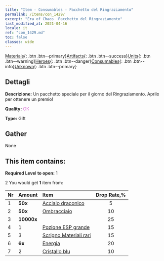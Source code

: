 ```yaml
---
title: "Item - Consumables - Pacchetto del Ringraziamento"
permalink: /Items/con_1429/
excerpt: "Era of Chaos  Pacchetto del Ringraziamento"
last_modified_at: 2021-04-16
locale: it
ref: "con_1429.md"
toc: false
classes: wide
---
```

 [Materials](/it/Items/){: .btn .btn--primary}[Artifacts](/it/Items/Artifacts/){: .btn .btn--success}[Units](/it/Items/Units/){: .btn .btn--warning}[Heroes](/it/Items/Heroes/){: .btn .btn--danger}[Consumables](/it/Items/Consumables/){: .btn .btn--info}[Unknown](/it/Items/Unknown/){: .btn .btn--primary}

## Dettagli
 **Descrizione:** Un pacchetto speciale per il giorno del Ringraziamento. Aprilo per ottenere un premio!

 **Quality:** <span style="color: #DA70D6">OK</span>

 **Type:** Gift

## Gather

  None

## This item contains:

 **Required Level to open:** 1

 2 You would get **1** item  from:

  | Nr | Amount |     Item    | Drop Rate,% |
  |:---|:-------|:------------|:---------:|
  | 1 |  **50x** | [Acciaio draconico](/it/Items/con_880/) | 5 | 
  | 2 |  **50x** | [Ombracciaio](/it/Items/con_881/) | 10 | 
  | 3 |  **10000x** | <i class="fas fa-coins"/> | 25 | 
  | 4 | 1 | [Pozione ESP grande](/it/Items/con_702/) | 15 | 
  | 5 | 3 | [Scrigno Materiali rari](/it/Items/con_757/) | 15 | 
  | 6 |  **6x** | [Energia](/it/Items/con_900/) | 20 | 
  | 7 | 2 | [Cristallo blu](/it/Items/con_716/) | 10 | 
